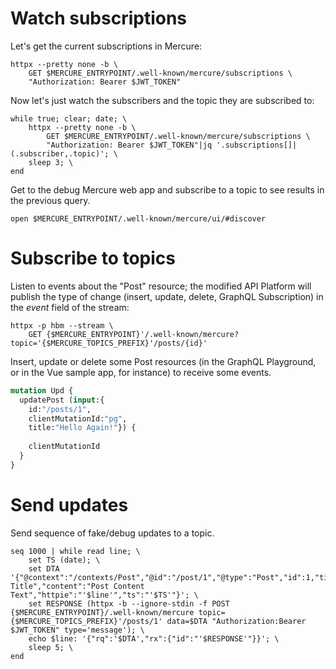 # Watch subscriptions
Let's get the current subscriptions in Mercure:
```shell (fish)
httpx --pretty none -b \
	GET $MERCURE_ENTRYPOINT/.well-known/mercure/subscriptions \
	"Authorization: Bearer $JWT_TOKEN"
```
Now let's just watch the subscribers and the topic they are subscribed to:
```shell (fish)
while true; clear; date; \
	httpx --pretty none -b \
		GET $MERCURE_ENTRYPOINT/.well-known/mercure/subscriptions \
		"Authorization: Bearer $JWT_TOKEN"|jq '.subscriptions[]|(.subscriber,.topic)'; \
	sleep 3; \
end
```

Get to the debug Mercure web app and subscribe to a topic to see results in the previous query.
```shell
open $MERCURE_ENTRYPOINT/.well-known/mercure/ui/#discover
```
# Subscribe to topics
Listen to events about the "Post" resource; the modified API Platform will publish the type of change (insert, update, delete, GraphQL Subscription) in the _event_ field of the stream:
```shell (fish)
httpx -p hbm --stream \
	GET {$MERCURE_ENTRYPOINT}'/.well-known/mercure?topic='{$MERCURE_TOPICS_PREFIX}'/posts/{id}'
```
Insert, update or delete some Post resources (in the GraphQL Playground, or in the Vue sample app, for instance) to receive some events.
```graphql
mutation Upd {
  updatePost (input:{
    id:"/posts/1",
    clientMutationId:"pg",
  	title:"Hello Again!"}) {
    
    clientMutationId
  }
}
```
# Send updates
Send sequence of fake/debug updates to a topic. 
```shell
seq 1000 | while read line; \
    set TS (date); \
    set DTA '{"@context":"/contexts/Post","@id":"/post/1","@type":"Post","id":1,"title":"Post Title","content":"Post Content Text","httpie":"'$line'","ts":"'$TS'"}'; \
    set RESPONSE (httpx -b --ignore-stdin -f POST {$MERCURE_ENTRYPOINT}/.well-known/mercure topic={$MERCURE_TOPICS_PREFIX}'/posts/1' data=$DTA "Authorization:Bearer $JWT_TOKEN" type='message'); \
    echo $line: '{"rq":'$DTA',"rx":{"id":"'$RESPONSE'"}}'; \
    sleep 5; \
end
```
